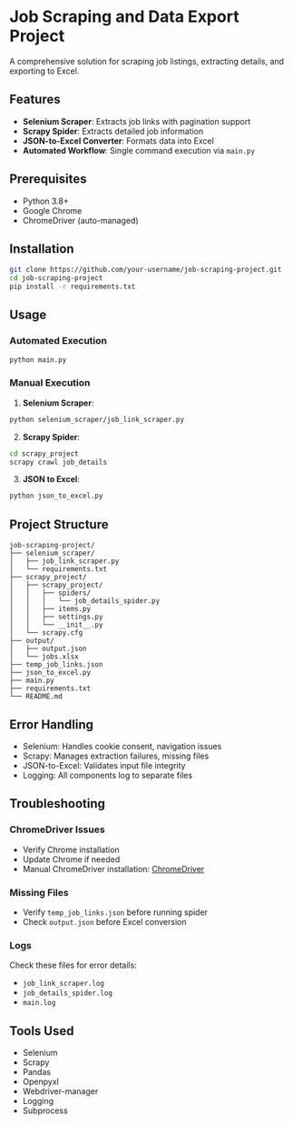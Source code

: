 # Job Scraping and Data Export Project

A comprehensive solution for scraping job listings, extracting details, and exporting to Excel.

## Features

- **Selenium Scraper**: Extracts job links with pagination support
- **Scrapy Spider**: Extracts detailed job information
- **JSON-to-Excel Converter**: Formats data into Excel
- **Automated Workflow**: Single command execution via `main.py`

## Prerequisites

- Python 3.8+
- Google Chrome
- ChromeDriver (auto-managed)

## Installation

```bash
git clone https://github.com/your-username/job-scraping-project.git
cd job-scraping-project
pip install -r requirements.txt
```

## Usage

### Automated Execution
```bash
python main.py
```

### Manual Execution

1. **Selenium Scraper**:
```bash
python selenium_scraper/job_link_scraper.py
```

2. **Scrapy Spider**:
```bash
cd scrapy_project
scrapy crawl job_details
```

3. **JSON to Excel**:
```bash
python json_to_excel.py
```

## Project Structure

```
job-scraping-project/
├── selenium_scraper/
│   ├── job_link_scraper.py
│   └── requirements.txt
├── scrapy_project/
│   ├── scrapy_project/
│   │   ├── spiders/
│   │   │   └── job_details_spider.py
│   │   ├── items.py
│   │   ├── settings.py
│   │   └── __init__.py
│   └── scrapy.cfg
├── output/
│   ├── output.json
│   └── jobs.xlsx
├── temp_job_links.json
├── json_to_excel.py
├── main.py
├── requirements.txt
└── README.md
```

## Error Handling

- Selenium: Handles cookie consent, navigation issues
- Scrapy: Manages extraction failures, missing files
- JSON-to-Excel: Validates input file integrity
- Logging: All components log to separate files

## Troubleshooting

### ChromeDriver Issues
- Verify Chrome installation
- Update Chrome if needed
- Manual ChromeDriver installation: [ChromeDriver](https://sites.google.com/chromium.org/driver/)

### Missing Files
- Verify `temp_job_links.json` before running spider
- Check `output.json` before Excel conversion

### Logs
Check these files for error details:
- `job_link_scraper.log`
- `job_details_spider.log`
- `main.log`

## Tools Used

- Selenium
- Scrapy
- Pandas
- Openpyxl
- Webdriver-manager
- Logging
- Subprocess
